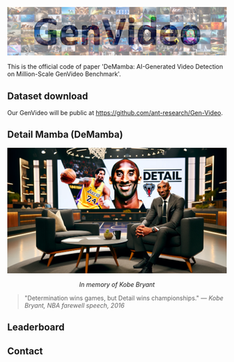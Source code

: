 ![](figs/tab_fig.jpg)

This is the official code of paper 'DeMamba: AI-Generated Video Detection on Million-Scale GenVideo Benchmark'.

## Dataset download
Our GenVideo will be public at https://github.com/ant-research/Gen-Video.

## Detail Mamba (DeMamba)

![](figs/logo.png)
<p align="center"><em>In memory of Kobe Bryant</em></p>

> "Determination wins games, but Detail wins championships." — *Kobe Bryant, NBA farewell speech, 2016*



## Leaderboard



## Contact
